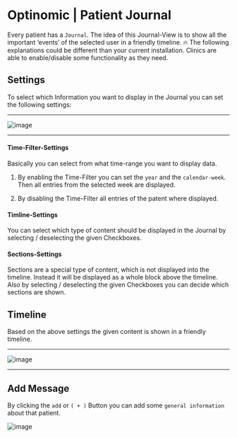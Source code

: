 # Optinomic | Patient Journal

Every patient has a `Journal`.  The idea of this Journal-View is to show all the important ‘events’ of the selected user in a friendly timeline.  :fire: The following explanations could be different than your current installation. Clinics are able to enable/disable some functionality as they need. 


## Settings

To select which Information you want to display in the Journal you can set the following settings:

____

![image](http://doc.optinomic.org/images/patient_journal_settings.png)
____


#### Time-Filter-Settings
Basically you can select from what time-range you want to display data. 

1. By enabling the Time-Filter you can set the `year` and the `calendar-week`. Then all entries from the selected week are displayed.  

2. By disabling the Time-Filter all entries of the patent where displayed. 


#### Timline-Settings
You can select which type of content should be displayed in the Journal by selecting / deselecting the given Checkboxes. 


#### Sections-Settings
Sections are a special type of content, which is not displayed into the timeline. Instead it will be displayed as a whole block above the timeline. Also by selecting / deselecting the given Checkboxes you can decide which sections are shown.



## Timeline

Based on the above settings the given content is shown in a friendly timeline.

____

![image](http://doc.optinomic.org/images/patient_journal_timeline.png)
____


## Add Message

By clicking the `add` or `( + )` Button you can add some `general information` about that patient.

![image](http://doc.optinomic.org/images/patient_journal_add_message.png)

